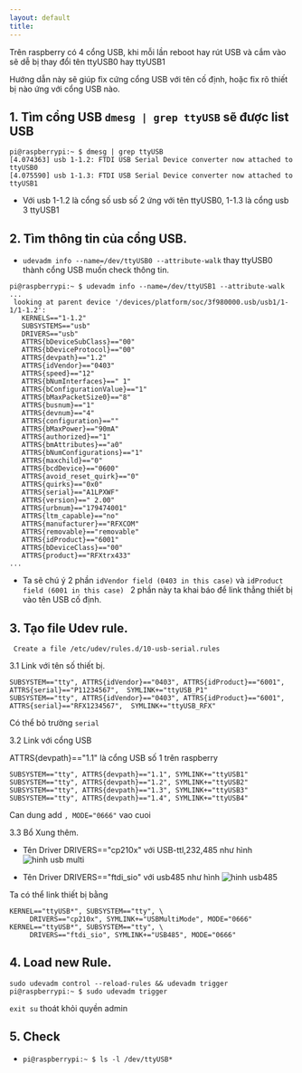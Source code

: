 ```yaml
---
layout: default
title: 
---
```


Trên raspberry có 4 cổng USB, khi mỗi lần reboot hay rút USB và cắm vào sẽ dễ bị thay đổi tên ttyUSB0 hay ttyUSB1

Hướng dẫn này sẽ giúp fix cứng cổng USB với tên cố định, hoặc fix rõ thiết bị nào ứng với cổng USB nào.

  

**1. Tìm cổng USB `dmesg | grep ttyUSB` sẽ được list USB**
----------

```
pi@raspberrypi:~ $ dmesg | grep ttyUSB 
[4.074363] usb 1-1.2: FTDI USB Serial Device converter now attached to ttyUSB0
[4.075590] usb 1-1.3: FTDI USB Serial Device converter now attached to ttyUSB1
```

* Với usb 1-1.2 là cổng số usb số 2 ứng với tên ttyUSB0, 1-1.3 là cổng usb 3 ttyUSB1

**2. Tìm thông tin của cổng USB.**
--------------
 * `udevadm info --name=/dev/ttyUSB0 --attribute-walk` thay ttyUSB0 thành cổng USB muốn check thông tin.

```
pi@raspberrypi:~ $ udevadm info --name=/dev/ttyUSB1 --attribute-walk
...
 looking at parent device '/devices/platform/soc/3f980000.usb/usb1/1-1/1-1.2':
   KERNELS=="1-1.2"
   SUBSYSTEMS=="usb"
   DRIVERS=="usb"
   ATTRS{bDeviceSubClass}=="00"
   ATTRS{bDeviceProtocol}=="00"
   ATTRS{devpath}=="1.2"
   ATTRS{idVendor}=="0403"
   ATTRS{speed}=="12"
   ATTRS{bNumInterfaces}==" 1"
   ATTRS{bConfigurationValue}=="1"
   ATTRS{bMaxPacketSize0}=="8"
   ATTRS{busnum}=="1"
   ATTRS{devnum}=="4"
   ATTRS{configuration}==""
   ATTRS{bMaxPower}=="90mA"
   ATTRS{authorized}=="1"
   ATTRS{bmAttributes}=="a0"
   ATTRS{bNumConfigurations}=="1"
   ATTRS{maxchild}=="0"
   ATTRS{bcdDevice}=="0600"
   ATTRS{avoid_reset_quirk}=="0"
   ATTRS{quirks}=="0x0"
   ATTRS{serial}=="A1LPXWF"
   ATTRS{version}==" 2.00"
   ATTRS{urbnum}=="179474001"
   ATTRS{ltm_capable}=="no"
   ATTRS{manufacturer}=="RFXCOM"
   ATTRS{removable}=="removable"
   ATTRS{idProduct}=="6001"
   ATTRS{bDeviceClass}=="00"
   ATTRS{product}=="RFXtrx433"
...
```

* Ta sẽ chú ý 2 phần  ```idVendor field (0403 in this case)``` và  ```idProduct field (6001 in this case) ``` 2 phần này ta khai báo để link thẳng thiết bị vào tên USB cố định.

**3. Tạo file Udev rule.**
---------

``` Create a file /etc/udev/rules.d/10-usb-serial.rules```

3.1 Link với tên số thiết bị.

```
SUBSYSTEM=="tty", ATTRS{idVendor}=="0403", ATTRS{idProduct}=="6001", ATTRS{serial}=="P11234567",  SYMLINK+="ttyUSB_P1"
SUBSYSTEM=="tty", ATTRS{idVendor}=="0403", ATTRS{idProduct}=="6001", ATTRS{serial}=="RFX1234567",  SYMLINK+="ttyUSB_RFX"
```

Có thể bỏ trường ```serial```

3.2 Link với cổng USB

ATTRS{devpath}=="1.1" là cổng USB số 1 trên raspberry
```
SUBSYSTEM=="tty", ATTRS{devpath}=="1.1", SYMLINK+="ttyUSB1"
SUBSYSTEM=="tty", ATTRS{devpath}=="1.2", SYMLINK+="ttyUSB2"
SUBSYSTEM=="tty", ATTRS{devpath}=="1.3", SYMLINK+="ttyUSB3"
SUBSYSTEM=="tty", ATTRS{devpath}=="1.4", SYMLINK+="ttyUSB4"
```

Can dung add ```, MODE="0666"``` vao cuoi

3.3 Bổ Xung thêm.

- Tên Driver DRIVERS=="cp210x" với USB-ttl,232,485 như hình
![hinh usb multi](../image/usbmulti.png)

- Tên Driver DRIVERS=="ftdi_sio" với usb485 như hình
![hinh usb485](../image/usb485.png)

Ta có thể link thiết bị bằng
```
KERNEL=="ttyUSB*", SUBSYSTEM=="tty", \
     DRIVERS=="cp210x", SYMLINK+="USBMultiMode", MODE="0666"
KERNEL=="ttyUSB*", SUBSYSTEM=="tty", \
     DRIVERS=="ftdi_sio", SYMLINK+="USB485", MODE="0666"
```

**4. Load new Rule.**
---------
```sudo udevadm control --reload-rules && udevadm trigger```
```pi@raspberrypi:~ $ sudo udevadm trigger```

``exit su``  thoát khỏi quyền admin

**5. Check**
---------
* ```pi@raspberrypi:~ $ ls -l /dev/ttyUSB*```

